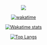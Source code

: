 <p align="center">
  <img src ="https://github-readme-streak-stats.herokuapp.com?user=davidoliveirax&theme=radical&hide_border=true&background=FFFFFF00">
  
  <br>
<div align="center">

[![wakatime](https://wakatime.com/badge/user/018bd451-c78c-49ca-8f12-46c8c8a4fcf9.svg)](https://wakatime.com/@018bd451-c78c-49ca-8f12-46c8c8a4fcf9)

[![Wakatime stats](https://github-readme-stats.vercel.app/api/wakatime?username=davidoliveirax&layout=compact&langs_count=10&theme=radical&hide_border=true)](https://github.com/anuraghazra/github-readme-stats)
 
[![Top Langs](https://github-readme-stats.vercel.app/api/top-langs/?username=davidoliveirax&layout=donut&langs_count=10&theme=radical&hide_border=true)](https://github.com/anuraghazra/github-readme-stats)
